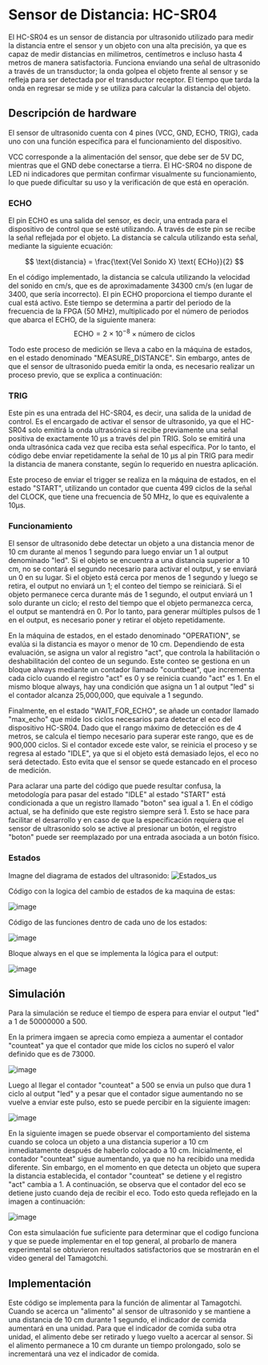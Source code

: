 # Sensor de Distancia: HC-SR04

El HC-SR04 es un sensor de distancia por ultrasonido utilizado para medir la distancia entre el sensor y un objeto con una alta precisión, ya que es capaz de medir distancias en milímetros, centímetros e incluso hasta 4 metros de manera satisfactoria. Funciona enviando una señal de ultrasonido a través de un transductor; la onda golpea el objeto frente al sensor y se refleja para ser detectada por el transductor receptor. El tiempo que tarda la onda en regresar se mide y se utiliza para calcular la distancia del objeto.

## Descripción de hardware

El sensor de ultrasonido cuenta con 4 pines (VCC, GND, ECHO, TRIG), cada uno con una función específica para el funcionamiento del dispositivo.

VCC corresponde a la alimentación del sensor, que debe ser de 5V DC, mientras que el GND debe conectarse a tierra. El HC-SR04 no dispone de LED ni indicadores que permitan confirmar visualmente su funcionamiento, lo que puede dificultar su uso y la verificación de que está en operación.

### ECHO

El pin ECHO es una salida del sensor, es decir, una entrada para el dispositivo de control que se esté utilizando. A través de este pin se recibe la señal reflejada por el objeto. La distancia se calcula utilizando esta señal, mediante la siguiente ecuación:

$$
\text{distancia} = \frac{\text{Vel Sonido X}  \text{  ECHo}}{2}
$$

En el código implementado, la distancia se calcula utilizando la velocidad del sonido en cm/s, que es de aproximadamente 34300 cm/s (en lugar de 3400, que sería incorrecto). El pin ECHO proporciona el tiempo durante el cual está activo. Este tiempo se determina a partir del periodo de la frecuencia de la FPGA (50 MHz), multiplicado por el número de periodos que abarca el ECHO, de la siguiente manera:
$$
\text{ECHO} = 2 \times 10^{-8} \times \text{número de ciclos}
$$

Todo este proceso de medición se lleva a cabo en la máquina de estados, en el estado denominado "MEASURE_DISTANCE". Sin embargo, antes de que el sensor de ultrasonido pueda emitir la onda, es necesario realizar un proceso previo, que se explica a continuación:

### TRIG

Este pin es una entrada del HC-SR04, es decir, una salida de la unidad de control. Es el encargado de activar el sensor de ultrasonido, ya que el HC-SR04 solo emitirá la onda ultrasónica si recibe previamente una señal positiva de exactamente 10 µs a través del pin TRIG. Solo se emitirá una onda ultrasónica cada vez que reciba esta señal específica. Por lo tanto, el código debe enviar repetidamente la señal de 10 µs al pin TRIG para medir la distancia de manera constante, según lo requerido en nuestra aplicación.

Este proceso de enviar el trigger se realiza en la máquina de estados, en el estado "START", utilizando un contador que cuenta 499 ciclos de la señal del CLOCK, que tiene una frecuencia de 50 MHz, lo que es equivalente a 10µs.

### Funcionamiento
El sensor de ultrasonido debe detectar un objeto a una distancia menor de 10 cm durante al menos 1 segundo para luego enviar un 1 al output denominado "led". Si el objeto se encuentra a una distancia superior a 10 cm, no se contará el segundo necesario para activar el output, y se enviará un 0 en su lugar. Si el objeto está cerca por menos de 1 segundo y luego se retira, el output no enviará un 1; el conteo del tiempo se reiniciará. Si el objeto permanece cerca durante más de 1 segundo, el output enviará un 1 solo durante un ciclo; el resto del tiempo que el objeto permanezca cerca, el output se mantendrá en 0. Por lo tanto, para generar múltiples pulsos de 1 en el output, es necesario poner y retirar el objeto repetidamente.

En la máquina de estados, en el estado denominado "OPERATION", se evalúa si la distancia es mayor o menor de 10 cm. Dependiendo de esta evaluación, se asigna un valor al registro "act", que controla la habilitación o deshabilitación del conteo de un segundo. Este conteo se gestiona en un bloque always mediante un contador llamado "countbeat", que incrementa cada ciclo cuando el registro "act" es 0 y se reinicia cuando "act" es 1. En el mismo bloque always, hay una condición que asigna un 1 al output "led" si el contador alcanza 25,000,000, que equivale a 1 segundo.

Finalmente, en el estado "WAIT_FOR_ECHO", se añade un contador llamado "max_echo" que mide los ciclos necesarios para detectar el eco del dispositivo HC-SR04. Dado que el rango máximo de detección es de 4 metros, se calcula el tiempo necesario para superar este rango, que es de 900,000 ciclos. Si el contador excede este valor, se reinicia el proceso y se regresa al estado "IDLE", ya que si el objeto está demasiado lejos, el eco no será detectado. Esto evita que el sensor se quede estancado en el proceso de medición.

Para aclarar una parte del código que puede resultar confusa, la metodología para pasar del estado "IDLE" al estado "START" está condicionada a que un registro llamado "boton" sea igual a 1. En el código actual, se ha definido que este registro siempre será 1. Esto se hace para facilitar el desarrollo y en caso de que la especificación requiera que el sensor de ultrasonido solo se active al presionar un botón, el registro "boton" puede ser reemplazado por una entrada asociada a un botón físico.

### Estados

Imagne del diagrama de estados del ultrasonido:
![Estados_us](https://github.com/user-attachments/assets/c2b57297-ffc9-446e-bae3-a20b7d5e3a12)

Código con la logica del cambio de estados de ka maquina de estas:

![image](https://github.com/user-attachments/assets/0292c224-a0be-4bc1-9fd7-cfb2f8ebe80a)


Código de las funciones dentro de cada uno de los estados:

![image](https://github.com/user-attachments/assets/f1c0a22e-a583-4e73-88a7-70399d404ebc)


Bloque always en el que se implementa la lógica para el output: 

![image](https://github.com/user-attachments/assets/02e7c6fb-2396-4473-83dd-562d17bf9e0d)


## Simulación
Para la simulación se reduce el tiempo de espera para enviar el output "led" a 1 de 50000000 a 500.

En la primera imgaen se aprecia como empieza a aumentar el contador "counteat" ya que el contador que mide los ciclos no superó el valor definido que es de 73000.

![image](https://github.com/user-attachments/assets/7fa9163f-5188-4996-81e9-c802aba10177)

Luego al llegar el contador "counteat" a 500 se envia un pulso que dura 1 ciclo al output "led" y a pesar que el contador sigue aumentando no se vuelve a enviar este pulso, esto se puede percibir en la siguiente imagen:

![image](https://github.com/user-attachments/assets/7400a6fb-5d02-401a-9d4e-496a6d98215f)

En la siguiente imagen se puede observar el comportamiento del sistema cuando se coloca un objeto a una distancia superior a 10 cm inmediatamente después de haberlo colocado a 10 cm. Inicialmente, el contador "counteat" sigue aumentando, ya que no ha recibido una medida diferente. Sin embargo, en el momento en que detecta un objeto que supera la distancia establecida, el contador "counteat" se detiene y el registro "act" cambia a 1. A continuación, se observa que el contador del eco se detiene justo cuando deja de recibir el eco. Todo esto queda reflejado en la imagen a continuación:

![image](https://github.com/user-attachments/assets/7c63c096-99bf-4bc0-a525-6770e5bc5148)

Con esta simulaación fue suficiente para determinar que el codigo funciona y que se puede implementar en el top general, al probarlo de manera experimental se obtuvieron resultados satisfactorios que se mostrarán en el video general del Tamagotchi.

## Implementación

Este código se implementa para la función de alimentar al Tamagotchi. Cuando se acerca un "alimento" al sensor de ultrasonido y se mantiene a una distancia de 10 cm durante 1 segundo, el indicador de comida aumentará en una unidad. Para que el indicador de comida suba otra unidad, el alimento debe ser retirado y luego vuelto a acercar al sensor. Si el alimento permanece a 10 cm durante un tiempo prolongado, solo se incrementará una vez el indicador de comida.
